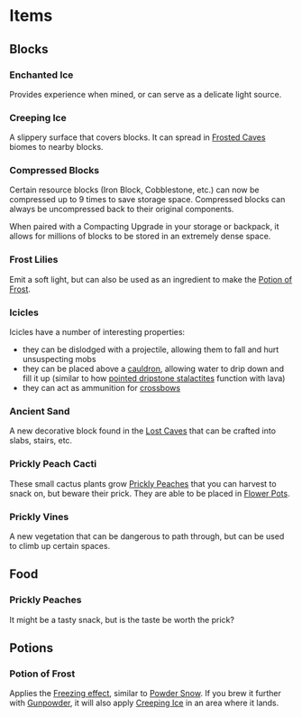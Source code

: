 # Items

## Blocks

### Enchanted Ice
Provides experience when mined, or can serve as a delicate light source.
### Creeping Ice
A slippery surface that covers blocks.  It can spread in [Frosted Caves](worldgen#enhanced-caves) biomes to nearby blocks.
### Compressed Blocks
Certain resource blocks (Iron Block, Cobblestone, etc.) can now be compressed up to 9 times to save storage space.  Compressed blocks can always be uncompressed back to their original components.

When paired with a Compacting Upgrade in your storage or backpack, it allows for millions of blocks to be stored in an extremely dense space.
### Frost Lilies 
Emit a soft light, but can also be used as an ingredient to make the [Potion of Frost](#potion-of-frost).
### Icicles
Icicles have a number of interesting properties:
- they can be dislodged with a projectile, allowing them to fall and hurt unsuspecting mobs
- they can be placed above a [cauldron](https://minecraft.wiki/w/Cauldron), allowing water to drip down and fill it up (similar to how [pointed dripstone stalactites](https://minecraft.wiki/w/Pointed_Dripstone#Stalactites) function with lava)
- they can act as ammunition for [crossbows](https://minecraft.wiki/w/Crossbow)
### Ancient Sand
A new decorative block found in the [Lost Caves](worldgen#enhanced-caves) that can be crafted into slabs, stairs, etc.
### Prickly Peach Cacti
These small cactus plants grow [Prickly Peaches](#prickly-peaches) that you can harvest to snack on, but beware their prick.  They are able to be placed in [Flower Pots](https://minecraft.wiki/w/Flower_Pot).
### Prickly Vines
A new vegetation that can be dangerous to path through, but can be used to climb up certain spaces.

## Food

### Prickly Peaches
It might be a tasty snack, but is the taste be worth the prick?

## Potions

### Potion of Frost
Applies the [Freezing effect](https://minecraft.wiki/w/Powder_Snow#Freezing), similar to [Powder Snow](https://minecraft.wiki/w/Powder_Snow).  If you brew it further with [Gunpowder](https://minecraft.wiki/w/Gunpowder), it will also apply [Creeping Ice](#creeping-ice) in an area where it lands.